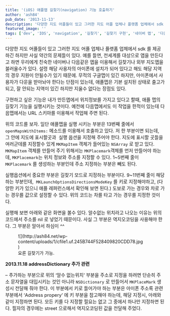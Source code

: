 ```yaml
---
title: '(iOS) 애플맵 길찾기(navigation) 기능 호출하기'
author: 'ash84'
pub_date: '2013-11-13'
description: '다양한 지도 어플들이 있고 그러한 지도 어플 업체나 플랫폼 업체에서 sdk 를 제공하긴 하지만 사실 약간의 문제들이 있다. 예를 들면, 전세계를 대상으로 앱을 만든다고 하면 우리에게 친숙한 네이버나 다음같은 앱을 이용해서 길찾기나 외부 지도앱을 불러올수가 있다. 설령 해당 사용자의 아이폰에 설치가 되어 있다고 해도 해당 지역의 경우 지원이 안될수가 있기 때문에. 무적의 구글맵이 있긴 하지만, 아이폰에서 사용자가 다운을 받아놔야 한다는 단점이 있는데, 애플맵은 기본 설치된 상태'
featured_image: ''
tags: ['dev', 'IOS', 'navigation', '길찾기', '길찾기 구현', '네이버 맵', '다음 맵', '애플']
---
```



<span style="font-size: 11pt;">다양한 지도 어플들이 있고 그러한 지도 어플 업체나 플랫폼 업체에서 sdk 를 제공하긴 하지만 사실 약간의 문제들이 있다. 예를 들면, 전세계를 대상으로 앱을 만든다고 하면 우리에게 친숙한 네이버나 다음같은 앱을 이용해서 길찾기나 외부 지도앱을 불러올수가 있다. 설령 해당 사용자의 아이폰에 설치가 되어 있다고 해도 해당 지역의 경우 지원이 안될수가 있기 때문에. 무적의 구글맵이 있긴 하지만, 아이폰에서 사용자가 다운을 받아놔야 한다는 단점이 있는데, 애플맵은 기본 설치된 상태로 출고가 되고, 잘 안되는 지역이 있긴 하지만 지울수 없다는 장점도 있다. </span>

<span style="font-size: 11pt;">구현하고 싶은 기능은 내가 만든앱에서 위치정보를 가지고 있다고 할때, 애플 맵의 길찾기 기능을 실행시키는 것이다. 예전에 다음맵에서도 이 작업을 한적이 있는데 다음맵에서는 URL 스키마를 이용해서 작업해 주면 된다. </span>

<script src="https://gist.github.com/AhnSeongHyun/7440757.js"></script>

<span style="font-size: 11pt;">위의 코드를 보자. 일단 애플맵을 실행 시키는 부분은 13번째 줄에서 `openMapsWithItems:` 메소드를 이용해서 호출하고 있다. 저 한 부분이면 되는데, 그 안에 지도에 표시할곳과  실행 옵션을 지정해 주어야 한다. 지도에 표시할 곳들을 여러군데를 지정할수 있게 `MKMapItem` 객체가 들어있는 `NSArray` 로 받고 있다. `MKMapItem` 객체를 만들어 주기 위해서는 `MKPlacemark`객체를 먼저 만들어야 하는데, `MKPlacemark`는 위치 정보와 주소를 지정할 수 있다. 1~5번째 줄이 `MKPlacemark` 를 생성하는 부분인데 주소 지정하는 부분은 빼도 된다. </span>

<span style="font-size: 11pt;">실행옵션에서 중요한 부분은 길찾기 모드로 지정하는 부분이다. 9~11번째 줄이 해당하는 부분인데,  `MKLaunchOptionsDirectionsModeKey` 를 키로 지정해야하고, (다양한 키가 있으니 애플 레퍼런스에서 확인해 보면 된다.) 도보로 가는 경우와 차로 가는 경우를 값으로 설정할 수 있다. 위의 코드는 차를 타고 가는 경우를 지정한 것이다. </span>

<span style="font-size: 11pt;">실행해 보면 아래와 같은 화면을 볼수 있다. 알수없는 위치라고 나오는 이유는 위의 코드에서 주소를 nil 로 넣었기 때문이다. 사실 그 부분은 역지오코딩을 사용해야 한다. 그 부분은 알아서 하심이 ^^ </span>

<span style="font-size: 11pt;">  
</span>

<figure class="wp-caption aligncenter" style="width: 400px">![](http://ash84.net/wp-content/uploads/1/cfile1.uf.245B744F528409820CDD78.jpg)<figcaption class="wp-caption-text">요론 길찾기가 가능. </figcaption></figure>

<span style="font-size: 11pt;">  
</span>

**<span style="font-size: 11pt;">2013.11.18 addressDictionary</span><span style="font-size: 11pt;"> 추가 관련</span>**

<span style="font-size: 11pt;">– 추가하는 부분으로 위의 ‘알수 없는위치’ 부분을 주소로 지정을 하려면 단순히 주소 문자열을 대입시키는 것인 아니라 `NSDictionary` 로 만들어서 `MKPlaceMark` 생성시 전달해 줘야 한다. 이 부분에서 키로 들어가야 하는 부분은 아이폰 주소록 관련 부분에서 ‘Address propery’ 에 키 부분을 참고해야 하는데, 해당 지정시, 아래와 같이 지정하면 된다. 모든 키를 다 지정할 필요는 없고 그 중에서 하나만 지정하면 된다. 필자의 경우에는 street 으로해서 역지오코딩된 값을 전달해 주었다. </span>

<script src="https://gist.github.com/AhnSeongHyun/7523451.js"></script>

 



